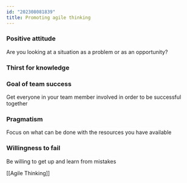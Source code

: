 ```yaml
---
id: "202308081839"
title: Promoting agile thinking
---
```


### Positive attitude

Are you looking at a situation as a problem or as an opportunity?

### Thirst for knowledge

### Goal of team success

Get everyone in your team member involved in order to be successful together

### Pragmatism

Focus on what can be done with the resources you have available

### Willingness to fail

Be willing to get up and learn from mistakes

[[Agile Thinking]]
